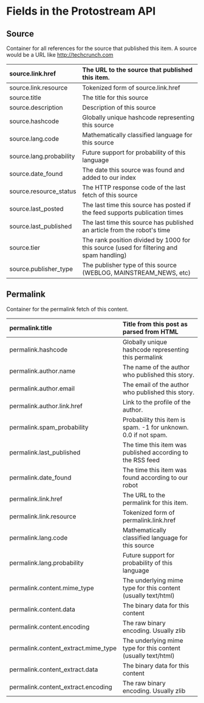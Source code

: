 # Fields in the Protostream API #

## Source ##

Container for all references for the source that published this item.  A source would be a URL like http://techcrunch.com

|source.link.href|The URL to the source that published this item.|
|:---------------|:----------------------------------------------|
|source.link.resource| Tokenized form of source.link.href |
|source.title | The title for this source|
|source.description | Description of this source|
|source.hashcode | Globally unique hashcode representing this source|
|source.lang.code | Mathematically classified language for this source |
|source.lang.probability | Future support for probability of this language |
|source.date\_found | The date this source was found and added to our index|
|source.resource\_status | The HTTP response code of the last fetch of this source |
|source.last\_posted | The last time this source has posted if the feed supports publication times|
|source.last\_published | The last time this source has published an article from the robot's time |
|source.tier | The rank position divided by 1000 for this source (used for filtering and spam handling) |
|source.publisher\_type | The publisher type of this source (WEBLOG, MAINSTREAM\_NEWS, etc) |

## Permalink ##

Container for the permalink fetch of this content.

|permalink.title| Title from this post as parsed from HTML|
|:--------------|:----------------------------------------|
|permalink.hashcode| Globally unique hashcode representing this permalink|
|permalink.author.name| The name of the author who published this story.|
|permalink.author.email| The email of the author who published this story.|
|permalink.author.link.href| Link to the profile of the author.|
|permalink.spam\_probability| Probability this item is spam.  -1 for unknown. 0.0 if not spam.|
|permalink.last\_published|The time this item was published according to the RSS feed|
|permalink.date\_found|The time this item was found according to our robot|
|permalink.link.href|The URL to the permalink for this item.|
|permalink.link.resource| Tokenized form of permalink.link.href |
|permalink.lang.code| Mathematically classified language for this source |
|permalink.lang.probability| Future support for probability of this language |
|permalink.content.mime\_type | The underlying mime type for this content (usually text/html)|
|permalink.content.data| The binary data for this content |
|permalink.content.encoding|The raw binary encoding.  Usually zlib|
|permalink.content\_extract.mime\_type | The underlying mime type for this content (usually text/html)|
|permalink.content\_extract.data| The binary data for this content |
|permalink.content\_extract.encoding|The raw binary encoding.  Usually zlib|